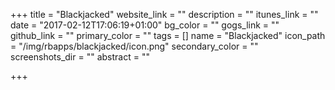 +++
title = "Blackjacked"
website_link = ""
description = ""
itunes_link = ""
date = "2017-02-12T17:06:19+01:00"
bg_color = ""
gogs_link = ""
github_link = ""
primary_color = ""
tags = []
name = "Blackjacked"
icon_path = "/img/rbapps/blackjacked/icon.png"
secondary_color = ""
screenshots_dir = ""
abstract = ""

+++

